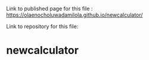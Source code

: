 Link to published page for this file : https://olaenocholuwadamilola.github.io/newcalculator/

Link to repository for this file: 




# newcalculator
